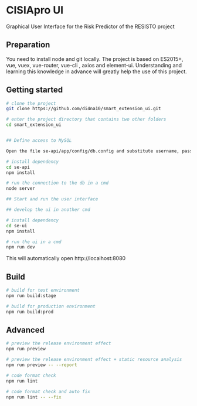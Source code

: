 # CISIApro UI
Graphical User Interface for the Risk Predictor of the RESISTO project

## Preparation
You need to install node and git locally. The project is based on ES2015+, vue, vuex, vue-router, vue-cli , axios and element-ui. Understanding and learning this knowledge in advance will greatly help the use of this project.

## Getting started
```bash
# clone the project
git clone https://github.com/di4na10/smart_extension_ui.git

# enter the project directory that contains two other folders
cd smart_extension_ui


## Define access to MySQL

Open the file se-api/app/config/db.config and substitute username, password and db with the one of your MySQL connection

# install dependency
cd se-api
npm install

# run the connection to the db in a cmd
node server

## Start and run the user interface

## develop the ui in another cmd

# install dependency
cd se-ui
npm install

# run the ui in a cmd
npm run dev
```

This will automatically open http://localhost:8080


## Build

```bash
# build for test environment
npm run build:stage

# build for production environment
npm run build:prod
```

## Advanced

```bash
# preview the release environment effect
npm run preview

# preview the release environment effect + static resource analysis
npm run preview -- --report

# code format check
npm run lint

# code format check and auto fix
npm run lint -- --fix
```


